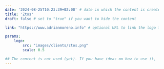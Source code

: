 ```yaml
---
date: '2024-08-25T10:23:39+02:00' # date in which the content is created - defaults to "today"
title: 'Ztos'
draft: false # set to "true" if you want to hide the content 

link: "https://www.adrianmoreno.info" # optional URL to link the logo to

params:
    logo:
        src: "images/clients/ztos.png"
        scale: 0.5

## The content is not used (yet). If you have ideas on how to use it, 
---
```

